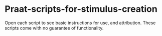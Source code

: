 # Praat-scripts-for-stimulus-creation
Open each script to see basic instructions for use, and attribution. These scripts come with no guarantee of functionality.
